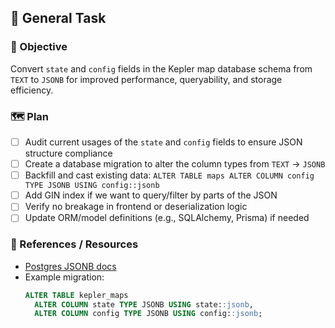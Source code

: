 ## 🧠 General Task

### 🧭 Objective

Convert `state` and `config` fields in the Kepler map database schema from `TEXT` to `JSONB` for improved performance, queryability, and storage efficiency.

### 🗺️ Plan

- [ ] Audit current usages of the `state` and `config` fields to ensure JSON structure compliance
- [ ] Create a database migration to alter the column types from `TEXT` → `JSONB`
- [ ] Backfill and cast existing data: `ALTER TABLE maps ALTER COLUMN config TYPE JSONB USING config::jsonb`
- [ ] Add GIN index if we want to query/filter by parts of the JSON
- [ ] Verify no breakage in frontend or deserialization logic
- [ ] Update ORM/model definitions (e.g., SQLAlchemy, Prisma) if needed

### 🔗 References / Resources

- [Postgres JSONB docs](https://www.postgresql.org/docs/current/datatype-json.html)
- Example migration:
  ```sql
  ALTER TABLE kepler_maps
    ALTER COLUMN state TYPE JSONB USING state::jsonb,
    ALTER COLUMN config TYPE JSONB USING config::jsonb;
  ```
